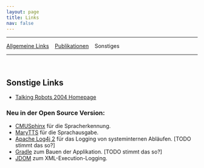 ```yaml
---
layout: page
title: Links
nav: false
---
```


---
[Allgemeine Links](/links.html) &nbsp;&nbsp; [Publikationen](publikationen.html) &nbsp;&nbsp; Sonstiges

---
&nbsp;

## Sonstige Links
* [Talking Robots 2004 Homepage](<http://www.coli.uni-saarland.de/courses/lego-04/>)

### Neu in der Open Source Version:
* [CMUSphinx](https://cmusphinx.github.io/) für die Spracherkennung.
* [MaryTTS](http://mary.dfki.de/) für die Sprachausgabe.
* [Apache Log4j 2](https://logging.apache.org/log4j/2.x/) für das Logging von systeminternen Abläufen. [TODO stimmt das so?]
* [Gradle](https://gradle.org/) zum Bauen der Applikation. [TODO stimmt das so?]
* [JDOM](http://www.jdom.org/) zum XML-Execution-Logging.